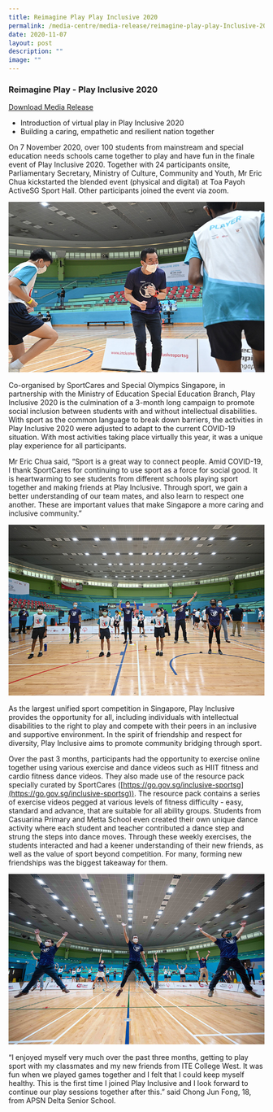 ```yaml
---
title: Reimagine Play Play Inclusive 2020
permalink: /media-centre/media-release/reimagine-play-play-Inclusive-2020/
date: 2020-11-07
layout: post
description: ""
image: ""
---
```

### **Reimagine Play - Play Inclusive 2020**

[Download Media Release](/files/Media%20Centre/Media%20Release/2020/November/Play%20inclusive%202020%20copy.pdf)

*   Introduction of virtual play in Play Inclusive 2020
*   Building a caring, empathetic and resilient nation together

On 7 November 2020, over 100 students from mainstream and special education needs schools came together to play and have fun in the finale event of Play Inclusive 2020. Together with 24 participants onsite, Parliamentary Secretary, Ministry of Culture, Community and Youth, Mr Eric Chua kickstarted the blended event (physical and digital) at Toa Payoh ActiveSG Sport Hall. Other participants joined the event via zoom.

![](/images/Media%20Centre/Media%20Release/2020/November/eric_chua.jpeg)

Co-organised by SportCares and Special Olympics Singapore, in partnership with the Ministry of Education Special Education Branch, Play Inclusive 2020 is the culmination of a 3-month long campaign to promote social inclusion between students with and without intellectual disabilities. With sport as the common language to break down barriers, the activities in Play Inclusive 2020 were adjusted to adapt to the current COVID-19 situation. With most activities taking place virtually this year, it was a unique play experience for all participants.

Mr Eric Chua said, “Sport is a great way to connect people. Amid COVID-19, I thank SportCares for continuing to use sport as a force for social good. It is heartwarming to see students from different schools playing sport together and making friends at Play Inclusive. Through sport, we gain a better understanding of our team mates, and also learn to respect one another. These are important values that make Singapore a more caring and inclusive community.”

![](/images/Media%20Centre/Media%20Release/2020/November/Group-Photo.jpeg)

As the largest unified sport competition in Singapore, Play Inclusive provides the opportunity for all, including individuals with intellectual disabilities to the right to play and compete with their peers in an inclusive and supportive environment. In the spirit of friendship and respect for diversity, Play Inclusive aims to promote community bridging through sport.

Over the past 3 months, participants had the opportunity to exercise online together using various exercise and dance videos such as HIIT fitness and cardio fitness dance videos. They also made use of the resource pack specially curated by SportCares ([https://go.gov.sg/inclusive-sportsg](https://go.gov.sg/inclusive-sportsg)). The resource pack contains a series of exercise videos pegged at various levels of fitness difficulty - easy, standard and advance, that are suitable for all ability groups. Students from Casuarina Primary and Metta School even created their own unique dance activity where each student and teacher contributed a dance step and strung the steps into dance moves. Through these weekly exercises, the students interacted and had a keener understanding of their new friends, as well as the value of sport beyond competition. For many, forming new friendships was the biggest takeaway for them.

![](/images/Media%20Centre/Media%20Release/2020/November/Virtual-High-Five.jpeg)

“I enjoyed myself very much over the past three months, getting to play sport with my classmates and my new friends from ITE College West. It was fun when we played games together and I felt that I could keep myself healthy. This is the first time I joined Play Inclusive and I look forward to continue our play sessions together after this.” said Chong Jun Fong, 18, from APSN Delta Senior School.